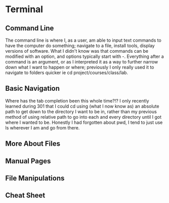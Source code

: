 # Terminal

## Command Line

The command line is where I, as a user, am able to input text commands to have the computer do something; navigate to a file, install tools, display versions of software.  What I didn't know was that commands can be modified with an option, and options typically start with -.  Everything after a command is an argument, or as I interpreted it as a way to further narrow down what I want to happen or where; previously I only really used it to navigate to folders quicker ie cd project/courses/class/lab.

## Basic Navigation

Where has the tab completion been this whole time?!?  I only recently learned during 301 that I could cd using (what I now know as) an absolute path to get down to the directory I want to be in, rather than my previous method of using relative path to go into each and every directory until I got where I wanted to be.  Honestly I had forgotten about pwd, I tend to just use ls wherever I am and go from there.  

## More About Files



## Manual Pages



## File Manipulations



## Cheat Sheet



